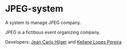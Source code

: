# JPEG-system
A system to manage JPEG company.

JPEG is a fictitious event organizing company.

Developers: [Jean Carlo Hilger](https://github.com/JeanCHilger) and [Kellane Lopes Pereira](https://github.com/Kellane)
